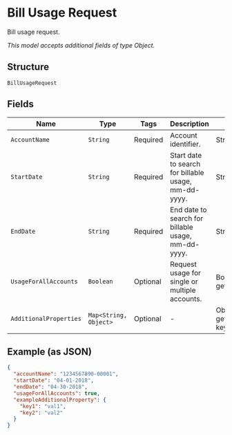 
# Bill Usage Request

Bill usage request.

*This model accepts additional fields of type Object.*

## Structure

`BillUsageRequest`

## Fields

| Name | Type | Tags | Description | Getter | Setter |
|  --- | --- | --- | --- | --- | --- |
| `AccountName` | `String` | Required | Account identifier. | String getAccountName() | setAccountName(String accountName) |
| `StartDate` | `String` | Required | Start date to search for billable usage, mm-dd-yyyy. | String getStartDate() | setStartDate(String startDate) |
| `EndDate` | `String` | Required | End date to search for billable usage, mm-dd-yyyy. | String getEndDate() | setEndDate(String endDate) |
| `UsageForAllAccounts` | `Boolean` | Optional | Request usage for single or multiple accounts. | Boolean getUsageForAllAccounts() | setUsageForAllAccounts(Boolean usageForAllAccounts) |
| `AdditionalProperties` | `Map<String, Object>` | Optional | - | Object getAdditionalProperty(String key) | additionalProperty(String key, Object value) |

## Example (as JSON)

```json
{
  "accountName": "1234567890-00001",
  "startDate": "04-01-2018",
  "endDate": "04-30-2018",
  "usageForAllAccounts": true,
  "exampleAdditionalProperty": {
    "key1": "val1",
    "key2": "val2"
  }
}
```

